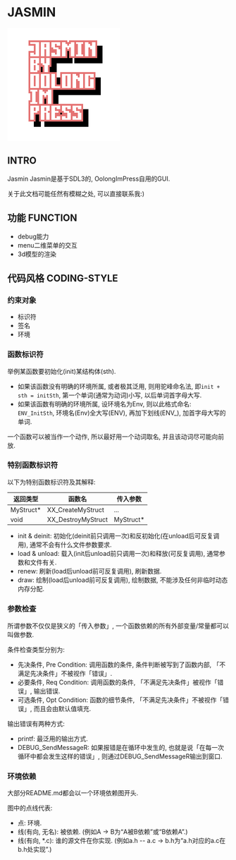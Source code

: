 # JASMIN
![Logo](./docs/icon/icon_256.png)
## INTRO
Jasmin
Jasmin是基于SDL3的, OolongImPress自用的GUI.

关于此文档可能任然有模糊之处, 可以直接联系我:)

## 功能 FUNCTION

* debug能力
* menu二维菜单的交互
* 3d模型的渲染

## 代码风格 CODING-STYLE

### 约束对象

* 标识符
* 签名
* 环境

### 函数标识符

举例某函数要初始化(init)某结构体(sth).

* 如果该函数没有明确的环境所属, 或者极其泛用, 则用驼峰命名法, 即`init + sth = initSth`, 第一个单词(通常为动词)小写, 以后单词首字母大写.
* 如果该函数有明确的环境所属, 设环境名为Env, 则以此格式命名: `ENV_InitSth`, 环境名(Env)全大写(ENV), 再加下划线(ENV_), 加首字母大写的单词.

一个函数可以被当作一个动作, 所以最好用一个动词取名, 并且该动词尽可能向前放.

### 特别函数标识符

以下为特别函数标识符及其解释:


| 返回类型  | 函数名             | 传入参数       |
| --------- | ------------------ | -------------- |
| MyStruct* | XX_CreateMyStruct  | ...            |
| void      | XX_DestroyMyStruct | MyStruct*      |


* init & deinit: 初始化(deinit前只调用一次)和反初始化(在unload后可反复调用), 通常不会有什么文件参数要求.
* load & unload: 载入(init后unload前只调用一次)和释放(可反复调用), 通常参数和文件有关.
* renew: 刷新(load后unload前可反复调用), 刷新数据.
* draw: 绘制(load后unload前可反复调用), 绘制数据, 不能涉及任何非临时动态内存分配.

### 参数检查

所谓参数不仅仅是狭义的「传入参数」, 一个函数依赖的所有外部变量/常量都可以叫做参数.

条件检查类型分别为:

* 先决条件, Pre Condition: 调用函数的条件, 条件判断被写到了函数内部, 「不满足先决条件」不被视作「错误」.
* 必要条件, Req Condition: 调用函数的条件, 「不满足先决条件」被视作「错误」, 输出错误.
* 可选条件, Opt Condition: 函数的细节条件, 「不满足先决条件」不被视作「错误」, 而且会由默认值填充.

输出错误有两种方式:

* printf: 最泛用的输出方式.
* DEBUG_SendMessageR: 如果报错是在循环中发生的, 也就是说「在每一次循环中都会发生这样的错误」, 则通过DEBUG_SendMessageR输出到窗口.

### 环境依赖

大部分README.md都会以一个环境依赖图开头.

图中的点线代表:

* 点: 环境.
* 线(有向, 无名): 被依赖. (例如A -> B为“A被B依赖”或“B依赖A”.)
* 线(有向, *.c): 谁的源文件在你实现. (例如a.h -- a.c -> b.h为“a.h对应的a.c在b.h处实现”.)

